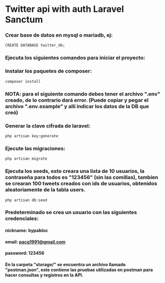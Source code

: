 # Twitter api with auth Laravel Sanctum

### Crear base de datos en mysql o mariadb, ej: 
```
CREATE DATABASE twitter_db;
```

### Ejecuta los siguientes comandos para iniciar el proyecto:

### Instalar los paquetes de composer:
```
composer install
```

### NOTA: para el siguiente comando debes tener el archivo ".env" creado, de lo contrario dará error. (Puede copiar y pegar el archivo ".env.example" y allí indicar los datos de la DB que creó)

### Generar la clave cifrada de laravel:
```
php artisan key:generate
```

### Ejecute las migraciones:
```
php artisan migrate
```

### Ejecuta los seeds, esto creara una lista de 10 usuarios, la contraseña para todos es "123456" (sin las comillas), tambien se crearan 100 tweets creados con ids de usuarios, obtenidos aleatoriamente de la tabla users.
```
php artisan db:seed
```

### Predeterminado se crea un usuario con las siguientes credenciales: 
#### nickname: bypabloc
#### email: pacg1991@gmail.com
#### password: 123456

#### En la carpeta "storage/" se encuentra un archivo llamado "postman.json", este contiene las pruebas utilizadas en postman para hacer consultas y registros en la API. 